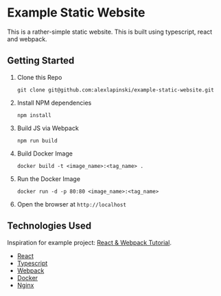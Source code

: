 # Example Static Website
This is a rather-simple static website. 
This is built using typescript, react and webpack.

## Getting Started

1. Clone this Repo
    ```
    git clone git@github.com:alexlapinski/example-static-website.git
    ```
2. Install NPM dependencies
    ```
    npm install
    ```
3. Build JS via Webpack
    ```
    npm run build
    ```
4. Build Docker Image
    ```
    docker build -t <image_name>:<tag_name> .
    ```
5. Run the Docker Image
    ```
    docker run -d -p 80:80 <image_name>:<tag_name>
    ```
6. Open the browser at ```http://localhost```

## Technologies Used
Inspiration for example project: [React & Webpack Tutorial](https://www.typescriptlang.org/docs/handbook/react-&-webpack.html).
* [React](https://reactjs.org/)
* [Typescript](https://www.typescriptlang.org/)
* [Webpack](https://webpack.js.org/)
* [Docker](https://www.docker.com/)
* [Nginx](https://www.nginx.com/)
